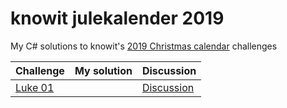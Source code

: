 # knowit julekalender 2019

My C# solutions to knowit's [2019 Christmas calendar](https://julekalender.knowit.no/) challenges

| Challenge | My solution | Discussion |
| ------------- | ------------- | ------------- |
| [Luke 01](https://julekalender.knowit.no/doors/ck3ln1prramud0109sqetdk7g) | | [Discussion](https://gist.github.com/knowitkodekalender/1f3b32afaa41d5cc996623680de02131) |